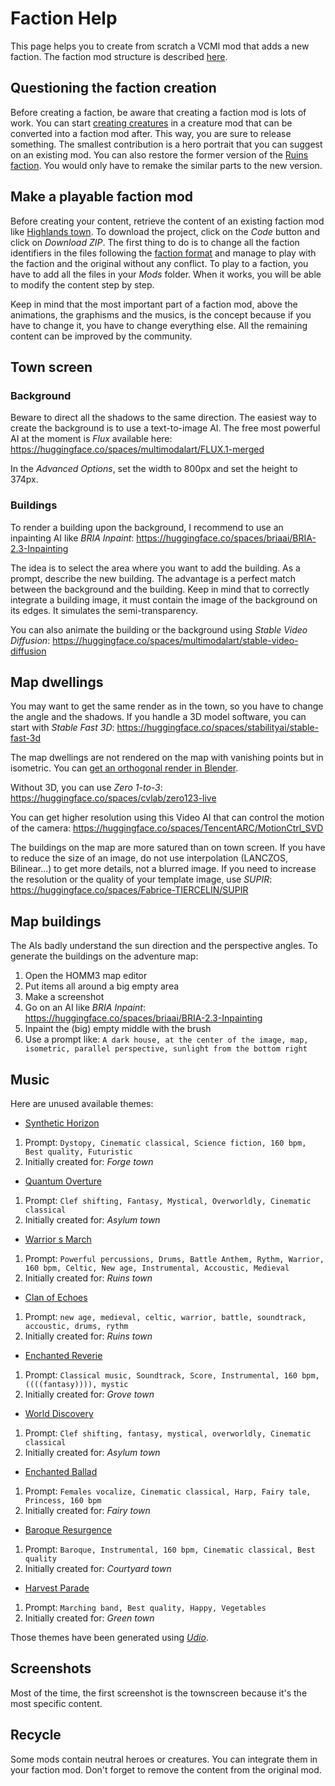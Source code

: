 # Faction Help

This page helps you to create from scratch a VCMI mod that adds a new faction. The faction mod structure is described [here](Faction_Format.md).

## Questioning the faction creation
Before creating a faction, be aware that creating a faction mod is lots of work. You can start [creating creatures](Creature_Help.md) in a creature mod that can be converted into a faction mod after. This way, you are sure to release something. The smallest contribution is a hero portrait that you can suggest on an existing mod. You can also restore the former version of the [Ruins faction](https://github.com/vcmi-mods/ruins-town/tree/1bea30a1d915770e2fd0f95d158030815ff462cd). You would only have to remake the similar parts to the new version.

## Make a playable faction mod
Before creating your content, retrieve the content of an existing faction mod like [Highlands town](https://github.com/vcmi-mods/highlands-town). To download the project, click on the _Code_ button and click on _Download ZIP_. The first thing to do is to change all the faction identifiers in the files following the [faction format](Faction_Format.md) and manage to play with the faction and the original without any conflict. To play to a faction, you have to add all the files in your _Mods_ folder. When it works, you will be able to modify the content step by step.

Keep in mind that the most important part of a faction mod, above the animations, the graphisms and the musics, is the concept because if you have to change it, you have to change everything else. All the remaining content can be improved by the community.

## Town screen
### Background
Beware to direct all the shadows to the same direction. The easiest way to create the background is to use a text-to-image AI. The free most powerful AI at the moment is _Flux_ available here: https://huggingface.co/spaces/multimodalart/FLUX.1-merged

In the _Advanced Options_, set the width to 800px and set the height to 374px.

### Buildings
To render a building upon the background, I recommend to use an inpainting AI like _BRIA Inpaint_: https://huggingface.co/spaces/briaai/BRIA-2.3-Inpainting

The idea is to select the area where you want to add the building. As a prompt, describe the new building. The advantage is a perfect match between the background and the building. Keep in mind that to correctly integrate a building image, it must contain the image of the background on its edges. It simulates the semi-transparency.

You can also animate the building or the background using _Stable Video Diffusion_: https://huggingface.co/spaces/multimodalart/stable-video-diffusion

## Map dwellings
You may want to get the same render as in the town, so you have to change the angle and the shadows. If you handle a 3D model software, you can start with _Stable Fast 3D_: https://huggingface.co/spaces/stabilityai/stable-fast-3d

The map dwellings are not rendered on the map with vanishing points but in isometric. You can [get an orthogonal render in Blender](https://blender.stackexchange.com/a/135384/2768).

Without 3D, you can use _Zero 1-to-3_: https://huggingface.co/spaces/cvlab/zero123-live

You can get higher resolution using this Video AI that can control the motion of the camera: https://huggingface.co/spaces/TencentARC/MotionCtrl_SVD

The buildings on the map are more satured than on town screen. If you have to reduce the size of an image, do not use interpolation (LANCZOS, Bilinear...) to get more details, not a blurred image. If you need to increase the resolution or the quality of your template image, use _SUPIR_: https://huggingface.co/spaces/Fabrice-TIERCELIN/SUPIR

## Map buildings
The AIs badly understand the sun direction and the perspective angles. To generate the buildings on the adventure map:

1. Open the HOMM3 map editor
1. Put items all around a big empty area
1. Make a screenshot
1. Go on an AI like _BRIA Inpaint_: https://huggingface.co/spaces/briaai/BRIA-2.3-Inpainting
1. Inpaint the (big) empty middle with the brush
1. Use a prompt like: `A dark house, at the center of the image, map, isometric, parallel perspective, sunlight from the bottom right`

## Music
Here are unused available themes:

* [Synthetic Horizon](https://github.com/Fabrice-TIERCELIN/forge/raw/theme/content/music/factions/theme.ogg)
1. Prompt: `Dystopy, Cinematic classical, Science fiction, 160 bpm, Best quality, Futuristic`
1. Initially created for: _Forge town_

* [Quantum Overture](https://github.com/Fabrice-TIERCELIN/asylum-town/raw/theme/asylum-town/content/Music/factions/AsylumTown.ogg)
1. Prompt: `Clef shifting, Fantasy, Mystical, Overworldly, Cinematic classical`
1. Initially created for: _Asylum town_

* [Warrior s March](https://github.com/vcmi-mods/ruins-town/assets/20668759/964f27de-6feb-4ef6-9d25-455f52938cef)
1. Prompt: `Powerful percussions, Drums, Battle Anthem, Rythm, Warrior, 160 bpm, Celtic, New age, Instrumental, Accoustic, Medieval`
1. Initially created for: _Ruins town_

* [Clan of Echoes](https://github.com/Fabrice-TIERCELIN/ruins-town/raw/theme/ruins-town/content/music/ruins.ogg)
1. Prompt: `new age, medieval, celtic, warrior, battle, soundtrack, accoustic, drums, rythm`
1. Initially created for: _Ruins town_

* [Enchanted Reverie](https://github.com/Fabrice-TIERCELIN/grove/raw/theme/Grove/content/Music/factions/GroveTown.ogg)
1. Prompt: `Classical music, Soundtrack, Score, Instrumental, 160 bpm, ((((fantasy)))), mystic`
1. Initially created for: _Grove town_

* [World Discovery](https://github.com/vcmi-mods/asylum-town/assets/20668759/34438523-8a44-44ca-b493-127501b474a6)
1. Prompt: `Clef shifting, fantasy, mystical, overworldly, Cinematic classical`
1. Initially created for: _Asylum town_

* [Enchanted Ballad](https://github.com/vcmi-mods/fairy-town/assets/20668759/619e6e33-d940-4899-8c76-9c1e8d3d20aa)
1. Prompt: `Females vocalize, Cinematic classical, Harp, Fairy tale, Princess, 160 bpm`
1. Initially created for: _Fairy town_

* [Baroque Resurgence](https://github.com/Fabrice-TIERCELIN/courtyard_proposal/raw/theme/Courtyard/Content/music/factions/courtyard/CourtTown.ogg)
1. Prompt: `Baroque, Instrumental, 160 bpm, Cinematic classical, Best quality`
1. Initially created for: _Courtyard town_

* [Harvest Parade](https://github.com/Fabrice-TIERCELIN/greenhouse-town/raw/theme/Greenhouse/content/Music/town.ogg)
1. Prompt: `Marching band, Best quality, Happy, Vegetables`
1. Initially created for: _Green town_

Those themes have been generated using _[Udio](https://udio.com)_.

## Screenshots
Most of the time, the first screenshot is the townscreen because it's the most specific content.

## Recycle
Some mods contain neutral heroes or creatures. You can integrate them in your faction mod. Don't forget to remove the content from the original mod.